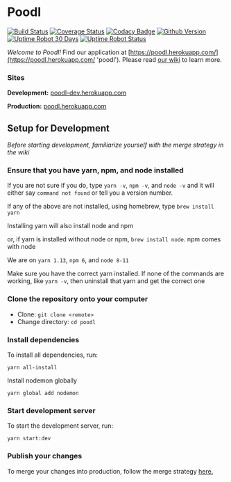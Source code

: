 # Poodl

[![Build Status](https://travis-ci.org/dog-house-development/poodl.svg?branch=dev)](https://travis-ci.org/dog-house-development/poodl)
[![Coverage Status](https://coveralls.io/repos/github/dog-house-development/poodl/badge.svg?branch=dev)](https://coveralls.io/github/dog-house-development/poodl?branch=dev)
[![Codacy Badge](https://api.codacy.com/project/badge/Grade/ac03f6f219c544ef9caf57d0e5e1045a)](https://app.codacy.com/app/karlmolina/poodl?utm_source=github.com&utm_medium=referral&utm_content=dog-house-development/poodl&utm_campaign=Badge_Grade_Settings)
[![Github Version](https://img.shields.io/github/release/dog-house-development/poodl.svg?style=flat)](https://github.com/dog-house-development/poodl/releases)
[![Uptime Robot 30 Days](https://img.shields.io/uptimerobot/ratio/m781947640-2764269a69a56d48f8edc5db.svg?style=flat)](https://poodl.herokuapp.com/)
[![Uptime Robot Status](https://img.shields.io/uptimerobot/status/m781947640-2764269a69a56d48f8edc5db.svg?style=flat)](https://poodl.herokuapp.com/)

_Welcome to Poodl!_ Find our application at [https://poodl.herokuapp.com/](https://poodl.herokuapp.com/ 'poodl'). Please read [our wiki](https://github.com/dog-house-development/poodl/wiki 'poodl wiki') to learn more.

### Sites

**Development:** [poodl-dev.herokuapp.com](http://poodl-dev.herokuapp.com/)

**Production:** [poodl.herokuapp.com](http://poodl-dev.herokuapp.com/)

## Setup for Development

_Before starting development, familiarize yourself with the merge strategy in the wiki_

### Ensure that you have yarn, npm, and node installed

If you are not sure if you do, type `yarn -v`, `npm -v`, and `node -v` and it will either say `command not found` or tell you a version number.

If any of the above are not installed, using homebrew, type `brew install yarn`

Installing yarn will also install node and npm

or, if yarn is installed without node or npm, `brew install node`. npm comes with node

We are on `yarn 1.13`, `npm 6`, and `node 8-11`

Make sure you have the correct yarn installed. If none of the commands are working, like `yarn -v`, then uninstall that yarn and get the correct one

### Clone the repository onto your computer

-   Clone: `git clone <remote>`
-   Change directory: `cd poodl`

### Install dependencies

To install all dependencies, run:

`yarn all-install`

Install nodemon globally

`yarn global add nodemon`

### Start development server

To start the development server, run:

`yarn start:dev`

### Publish your changes

To merge your changes into production, follow the merge strategy [here.](https://github.com/dog-house-development/poodl/wiki/Git-Merging-Strategy)
